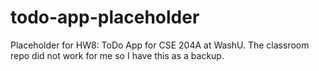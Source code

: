 # todo-app-placeholder
Placeholder for HW8: ToDo App for CSE 204A at WashU. The classroom repo did not work for me so I have this as a backup.
